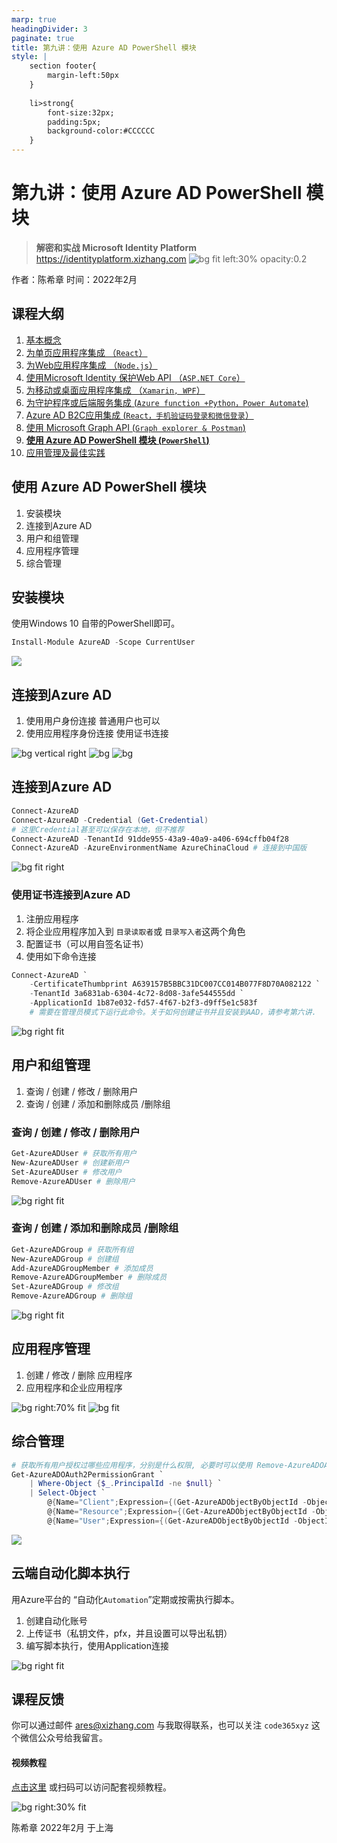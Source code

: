 ```yaml
---
marp: true
headingDivider: 3
paginate: true
title: 第九讲：使用 Azure AD PowerShell 模块
style: |
    section footer{
        margin-left:50px
    }
    
    li>strong{
        font-size:32px;
        padding:5px;
        background-color:#CCCCCC
    }
---
```


# 第九讲：使用 Azure AD PowerShell 模块
> **解密和实战 Microsoft Identity Platform**  https://identityplatform.xizhang.com
![bg fit left:30% opacity:0.2](images/aad.png)


作者：陈希章
时间：2022年2月


## 课程大纲
<!--
footer: '**解密和实战 Microsoft Identity Platform**  https://identityplatform.xizhang.com'
-->

1. [基本概念](module1-overview.md)
1. [为单页应用程序集成 （`React`）](module2-spa.md)
1. [为Web应用程序集成 （`Node.js`）](module3-webapp.md)
1. [使用Microsoft Identity 保护Web API （`ASP.NET Core`）](module4-webapi.md)
1. [为移动或桌面应用程序集成 （`Xamarin, WPF`）](module5-desktop-mobile.md)
1. [为守护程序或后端服务集成 (`Azure function +Python，Power Automate`)](module6-deamon-service.md)
1. [Azure AD B2C应用集成 (`React，手机验证码登录和微信登录`） ](module7-b2c.md)
1. [使用 Microsoft Graph API (`Graph explorer & Postman`)](module8-msgraph.md)
1. **[使用 Azure AD PowerShell 模块 (`PowerShell`)](module9-powershell.md)**
1. [应用管理及最佳实践](module10-bestpractices.md)


## <!-- fit --> 使用 Azure AD PowerShell 模块

1. 安装模块
1. 连接到Azure AD
1. 用户和组管理
1. 应用程序管理
1. 综合管理

## 安装模块
<!-- https://docs.microsoft.com/zh-cn/powershell/module/azuread -->
使用Windows 10 自带的PowerShell即可。

```powershell
Install-Module AzureAD -Scope CurrentUser
```
![](images/install-azuread-module.png)


## 连接到Azure AD

1. 使用用户身份连接
    普通用户也可以
1. 使用应用程序身份连接
    使用证书连接

![bg vertical right](https://fakeimg.pl/800x600/0288d1/fff/?text=默认租户&font=noto)
![bg](https://fakeimg.pl/800x600/02669d/fff/?text=指定租户&font=noto)
![bg](https://fakeimg.pl/800x600/67b8e3/fff/?text=不同环境&font=noto)

## 连接到Azure AD
```powershell
Connect-AzureAD
Connect-AzureAD -Credential (Get-Credential) 
# 这里Credential甚至可以保存在本地，但不推荐
Connect-AzureAD -TenantId 91dde955-43a9-40a9-a406-694cffb04f28
Connect-AzureAD -AzureEnvironmentName AzureChinaCloud # 连接到中国版
```

![bg fit right](images/connect-azuread-help.png)


### 使用证书连接到Azure AD
<!-- 

如果要用应用程序使用这个模块，则需要把对应的企业应用程序（ServicePricipal添加到Directory Read组），可能是因为这个模块不使用标准的 Graph权限，所以通过Graph的授权，即便管理员同意了也是无效的。

不是直接添加应用程序，而是把对应的企业应用程序（其实就是所谓的ServicePrincipal）添加到目录读取者的组。

Add-AzureADDirectoryRoleMember -ObjectId (Get-AzureADDirectoryRole | where-object {$_.DisplayName -eq "Directory Readers"}).Objectid -RefObjectId bf205446-c25d-426c-8a43-d7c7a02d8c23 -->

1. 注册应用程序
1. 将企业应用程序加入到 `目录读取者`或 `目录写入者`这两个角色
1. 配置证书（可以用自签名证书）
1. 使用如下命令连接

```powershell
Connect-AzureAD `
    -CertificateThumbprint A639157B5BBC31DC007CC014B077F8D70A082122 `
    -TenantId 3a6831ab-6304-4c72-8d08-3afe544555dd `
    -ApplicationId 1b87e032-fd57-4f67-b2f3-d9ff5e1c583f 
    # 需要在管理员模式下运行此命令。关于如何创建证书并且安装到AAD，请参考第六讲.
```

![bg right fit](images/azuread-roles.png)

## 用户和组管理

1. 查询 / 创建 / 修改 / 删除用户
1. 查询 / 创建 / 添加和删除成员 /删除组

### 查询 / 创建 / 修改 / 删除用户

```powershell
Get-AzureADUser # 获取所有用户
New-AzureADUser # 创建新用户
Set-AzureADUser # 修改用户
Remove-AzureADUser # 删除用户
```

![bg right fit](images/azuread-user-cmdlet.png)

### 查询 / 创建 / 添加和删除成员 /删除组

```powershell
Get-AzureADGroup # 获取所有组
New-AzureADGroup # 创建组
Add-AzureADGroupMember # 添加成员
Remove-AzureADGroupMember # 删除成员
Set-AzureADGroup # 修改组
Remove-AzureADGroup # 删除组
```

![bg right fit](images/azuread-group-cmdlet.png)

## 应用程序管理

1. 创建 / 修改 / 删除 应用程序
1. 应用程序和企业应用程序

![bg right:70% fit](images/azuread-application-cmdlet.png)
![bg fit](images/azuread-application-principal-cmdlet.png)


## 综合管理
```powershell
# 获取所有用户授权过哪些应用程序，分别是什么权限, 必要时可以使用 Remove-AzureADOAuth2PermissionGrant 进行删除
Get-AzureADOAuth2PermissionGrant `
    | Where-Object {$_.PrincipalId -ne $null} `
    | Select-Object `
        @{Name="Client";Expression={(Get-AzureADObjectByObjectId -ObjectIds $_.ClientId).DisplayName}},`
        @{Name="Resource";Expression={(Get-AzureADObjectByObjectId -ObjectIds $_.ResourceId).DisplayName}},`
        @{Name="User";Expression={(Get-AzureADObjectByObjectId -ObjectIds $_.PrincipalId).DisplayName}},Scope
```
![](images/azuread-oauth-permission-query.png)

## 云端自动化脚本执行
<!-- _footer: 详情请参考 https://docs.microsoft.com/zh-cn/azure/automation/overview -->

用Azure平台的 “自动化`Automation`”定期或按需执行脚本。

1. 创建自动化账号
1. 上传证书（私钥文件，pfx，并且设置可以导出私钥）
1. 编写脚本执行，使用Application连接

![bg right fit](images/azure-automation.png)

## 课程反馈

你可以通过邮件 <ares@xizhang.com> 与我取得联系，也可以关注 `code365xyz` 这个微信公众号给我留言。

#### 视频教程

[点击这里](https://study.163.com/course/introduction.htm?courseId=1212500806&share=2&shareId=400000000620030) 或扫码可以访问配套视频教程。

![bg right:30% fit](images/videocourse.png)


陈希章 2022年2月 于上海
